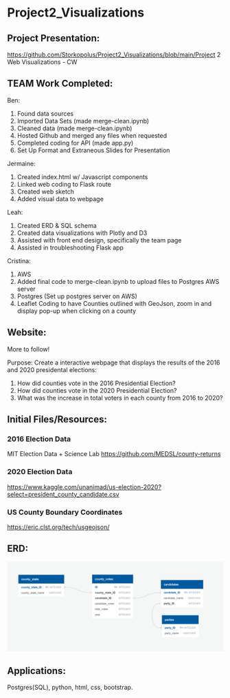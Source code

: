 # Project2_Visualizations

## Project Presentation:

https://github.com/Storkopolus/Project2_Visualizations/blob/main/Project 2 Web Visualizations - CW

## TEAM Work Completed:
Ben:	
 1. Found data sources
 2. Imported Data Sets (made merge-clean.ipynb)
 3. Cleaned data (made merge-clean.ipynb)
 4. Hosted Github and merged any files when requested
 5. Completed coding for API (made app.py)
 6. Set Up Format and Extraneous Slides for Presentation 
 
Jermaine: 
 1. Created index.html w/ Javascript components
 2. Linked web coding to Flask route
 3. Created web sketch
 4. Added visual data to webpage

Leah:  
 1. Created ERD & SQL schema
 2. Created data visualizations with Plotly and D3
 3. Assisted with front end design, specifically the team page
 4. Assisted in troubleshooting Flask app
	
Cristina: 
 1. AWS 
 2. Added final code to merge-clean.ipynb to upload files to Postgres AWS server
 3. Postgres (Set up postgres server on AWS)
 4. Leaflet Coding to have Counties outlined with GeoJson, zoom in and display pop-up when clicking on a county


## Website:
More to follow!

Purpose: Create a interactive webpage that displays the results of the 2016 and 2020 presidental elections:
 1. How did counties vote in the 2016 Presidential Election?
 2. How did counties vote in the 2020 Presidential Election?
 3. What was the increase in total voters in each county from 2016 to 2020? 
 
## Initial Files/Resources:
 
### 2016 Election Data
MIT Election Data + Science Lab
https://github.com/MEDSL/county-returns

### 2020 Election Data
https://www.kaggle.com/unanimad/us-election-2020?select=president_county_candidate.csv

### US County Boundary Coordinates
https://eric.clst.org/tech/usgeojson/

 
 ## ERD:
 
 ![image of ERD](https://github.com/Storkopolus/Project2_Visualizations/blob/main/images/ERD.PNG)
 
 ## Applications:
 Postgres(SQL), python, html, css, bootstrap.

